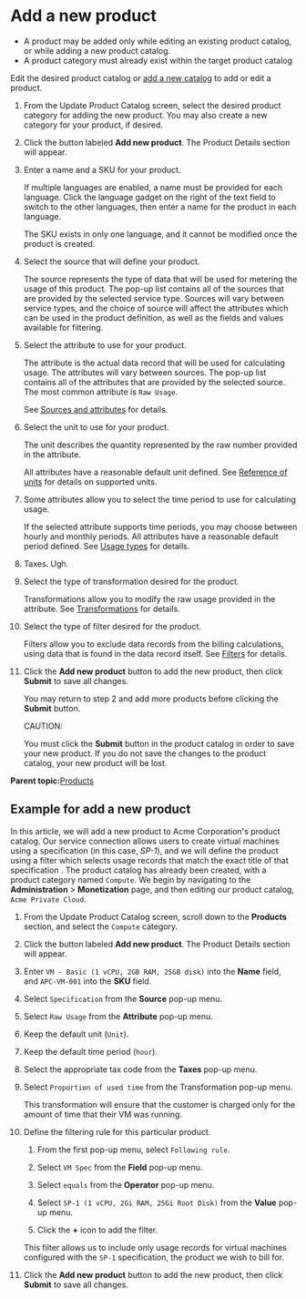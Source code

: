 # Add a new product

-   A product may be added only while editing an existing product catalog, or while adding a new product catalog.
-   A product category must already exist within the target product catalog

Edit the desired product catalog or [add a new catalog](create_product_catalog.md#) to add or edit a product.

1.  From the Update Product Catalog screen, select the desired product category for adding the new product. You may also create a new category for your product, if desired.

2.  Click the button labeled **Add new product**. The Product Details section will appear.

3.  Enter a name and a SKU for your product.

    If multiple languages are enabled, a name must be provided for each language. Click the language gadget on the right of the text field to switch to the other languages, then enter a name for the product in each language.

    The SKU exists in only one language, and it cannot be modified once the product is created.

4.  Select the source that will define your product.

    The source represents the type of data that will be used for metering the usage of this product. The pop-up list contains all of the sources that are provided by the selected service type. Sources will vary between service types, and the choice of source will affect the attributes which can be used in the product definition, as well as the fields and values available for filtering.

5.  Select the attribute to use for your product.

    The attribute is the actual data record that will be used for calculating usage. The attributes will vary between sources. The pop-up list contains all of the attributes that are provided by the selected source. The most common attribute is `Raw Usage`.

    See [Sources and attributes](sources_and_attributes.md) for details.

6.  Select the unit to use for your product.

    The unit describes the quantity represented by the raw number provided in the attribute.

    All attributes have a reasonable default unit defined. See [Reference of units](reference_of_units.md) for details on supported units.

7.  Some attributes allow you to select the time period to use for calculating usage.

    If the selected attribute supports time periods, you may choose between hourly and monthly periods. All attributes have a reasonable default period defined. See [Usage types](usage_types.md) for details.

8.  Taxes. Ugh.

9.  Select the type of transformation desired for the product.

    Transformations allow you to modify the raw usage provided in the attribute. See [Transformations](transformations.md) for details.

10. Select the type of filter desired for the product.

    Filters allow you to exclude data records from the billing calculations, using data that is found in the data record itself. See [Filters](filters.md) for details.

11. Click the **Add new product** button to add the new product, then click **Submit** to save all changes.

    You may return to step 2 and add more products before clicking the **Submit** button.

    CAUTION:

    You must click the **Submit** button in the product catalog in order to save your new product. If you do not save the changes to the product catalog, your new product will be lost.


**Parent topic:**[Products](products.md)

## Example for add a new product

In this article, we will add a new product to Acme Corporation's product catalog. Our service connection allows users to create virtual machines using a specification \(in this case, *SP-1*\), and we will define the product using a filter which selects usage records that match the exact title of that specification . The product catalog has already been created, with a product category named `Compute`. We begin by navigating to the **Administration** \> **Monetization** page, and then editing our product catalog, `Acme Private Cloud`.

1.  From the Update Product Catalog screen, scroll down to the **Products** section, and select the `Compute` category.

2.  Click the button labeled **Add new product**. The Product Details section will appear.

3.  Enter `VM - Basic (1 vCPU, 2GB RAM, 25GB disk)` into the **Name** field, and `APC-VM-001` into the **SKU** field.

4.  Select `Specification` from the **Source** pop-up menu.

5.  Select `Raw Usage` from the **Attribute** pop-up menu.

6.  Keep the default unit \(`Unit`\).

7.  Keep the default time period \(`hour`\).

8.  Select the appropriate tax code from the **Taxes** pop-up menu.

9.  Select `Proportion of used time` from the Transformation pop-up menu.

    This transformation will ensure that the customer is charged only for the amount of time that their VM was running.

10. Define the filtering rule for this particular product.

    1.  From the first pop-up menu, select `Following rule`.

    2.  Select `VM Spec` from the **Field** pop-up menu.

    3.  Select `equals` from the **Operator** pop-up menu.

    4.  Select `SP-1 (1 vCPU, 2Gi RAM, 25Gi Root Disk)` from the **Value** pop-up menu.

    5.  Click the **+** icon to add the filter.

    This filter allows us to include only usage records for virtual machines configured with the `SP-1` specification, the product we wish to bill for.

11. Click the **Add new product** button to add the new product, then click **Submit** to save all changes.


